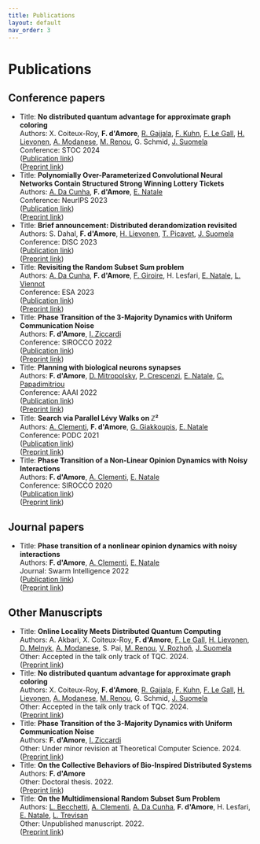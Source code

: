 ```yaml
---
title: Publications
layout: default
nav_order: 3
---
```

# Publications

## Conference papers


- Title: **No distributed quantum advantage for approximate graph coloring**  
Authors: X. Coiteux-Roy, **F. d'Amore**, [R. Gajjala](https://sites.google.com/view/gajjala), [F. Kuhn](https://ac.informatik.uni-freiburg.de/kuhn/), [F. Le Gall](http://www.francoislegall.com/), [H. Lievonen](https://henriklievonen.fi/), [A. Modanese](https://augusto.modanese.net/), [M. Renou](https://marcolivierrenou.com/), G. Schmid, [J. Suomela](https://jukkasuomela.fi/)  
Conference: STOC 2024  
([Publication link](https://dl.acm.org/doi/10.1145/3618260.3649679))  
([Preprint link](https://arxiv.org/abs/2307.09444))
- Title: **Polynomially Over-Parameterized Convolutional Neural Networks Contain Structured Strong Winning Lottery Tickets**  
Authors: [A. Da Cunha](https://arthurwalraven.github.io/), **F. d'Amore**, [E. Natale](https://natema.github.io/ema-webpage/)  
Conference: NeurIPS 2023  
([Publication link](https://papers.nips.cc/paper_files/paper/2023/hash/525338e0d98401a62950bc7c454eb83d-Abstract-Conference.html))  
([Preprint link](https://arxiv.org/abs/2311.09858))
- Title: **Brief announcement: Distributed derandomization revisited**  
Authors: S. Dahal, **F. d'Amore**, [H. Lievonen](https://henriklievonen.fi/), [T. Picavet](https://www.timothepicavet.fr/), [J. Suomela](https://jukkasuomela.fi/)  
Conference: DISC 2023  
([Publication link](https://drops.dagstuhl.de/opus/volltexte/2023/19166/))  
([Preprint link](https://arxiv.org/abs/2305.07351))
- Title: **Revisiting the Random Subset Sum problem**  
Authors: [A. Da Cunha](https://arthurwalraven.github.io/), **F. d'Amore**, [F. Giroire](https://www-sop.inria.fr/members/Frederic.Giroire/), H. Lesfari, [E. Natale](https://natema.github.io/ema-webpage/), [L. Viennot](https://who.rocq.inria.fr/Laurent.Viennot/)  
Conference: ESA 2023  
([Publication link](https://drops.dagstuhl.de/opus/volltexte/2023/18690/))  
([Preprint link](https://arxiv.org/abs/2204.13929))
- Title: **Phase Transition of the 3-Majority Dynamics with Uniform Communication Noise**  
Authors: **F. d'Amore**, [I. Ziccardi](https://sites.google.com/view/isabellaziccardi/)  
Conference: SIROCCO 2022  
([Publication link](https://link.springer.com/chapter/10.1007/978-3-031-09993-9_6))  
([Preprint link](https://arxiv.org/abs/2112.03543))
- Title: **Planning with biological neurons synapses**  
Authors: **F. d'Amore**, [D. Mitropolsky](https://dmitropolsky.github.io/), [P. Crescenzi](https://www.pilucrescenzi.it/), [E. Natale](https://natema.github.io/ema-webpage/), [C. Papadimitriou](https://www.engineering.columbia.edu/faculty/christos-papadimitriou)  
Conference: AAAI 2022  
([Publication link](https://ojs.aaai.org/index.php/AAAI/article/view/19875))  
([Preprint link](https://arxiv.org/abs/2112.08186))
- Title: **Search via Parallel Lévy Walks on &#8484;&#x00B2;**  
Authors: [A. Clementi](https://www.mat.uniroma2.it/~clementi/), **F. d'Amore**, [G. Giakkoupis](https://sites.google.com/site/ggiakk/home), [E. Natale](https://natema.github.io/ema-webpage/)  
Conference: PODC 2021  
([Publication link](https://dl.acm.org/doi/10.1145/3465084.3467921))  
([Preprint link](https://arxiv.org/abs/2004.01562))
- Title: **Phase Transition of a Non-Linear Opinion Dynamics with Noisy Interactions**  
Authors: **F. d'Amore**, [A. Clementi](https://www.mat.uniroma2.it/~clementi/), [E. Natale](https://natema.github.io/ema-webpage/)  
Conference: SIROCCO 2020  
([Publication link](https://link.springer.com/chapter/10.1007/978-3-030-54921-3_15))  
([Preprint link](https://arxiv.org/abs/2005.07423))



## Journal papers


- Title: **Phase transition of a nonlinear opinion dynamics with noisy interactions**  
Authors: **F. d'Amore**, [A. Clementi](https://www.mat.uniroma2.it/~clementi/), [E. Natale](https://natema.github.io/ema-webpage/)  
Journal: Swarm Intelligence 2022  
([Publication link](https://link.springer.com/article/10.1007/s11721-022-00217-w))  
([Preprint link](https://arxiv.org/abs/2005.07423))



## Other Manuscripts 


- Title: **Online Locality Meets Distributed Quantum Computing**  
Authors: A. Akbari, X. Coiteux-Roy, **F. d'Amore**, [F. Le Gall](http://www.francoislegall.com/), [H. Lievonen](https://henriklievonen.fi/), [D. Melnyk](https://darya-melnyk.github.io/), [A. Modanese](https://augusto.modanese.net/), S. Pai, [M. Renou](https://marcolivierrenou.com/), [V. Rozhoň](https://n.ethz.ch/~rozhonv/), [J. Suomela](https://jukkasuomela.fi/)  
Other: Accepted in the talk only track of TQC. 2024.  
([Preprint link](https://arxiv.org/abs/2403.01903))
- Title: **No distributed quantum advantage for approximate graph coloring**  
Authors: X. Coiteux-Roy, **F. d'Amore**, [R. Gajjala](https://sites.google.com/view/gajjala), [F. Kuhn](https://ac.informatik.uni-freiburg.de/kuhn/), [F. Le Gall](http://www.francoislegall.com/), [H. Lievonen](https://henriklievonen.fi/), [A. Modanese](https://augusto.modanese.net/), [M. Renou](https://marcolivierrenou.com/), G. Schmid, [J. Suomela](https://jukkasuomela.fi/)  
Other: Accepted in the talk only track of TQC. 2024.  
([Preprint link](https://arxiv.org/abs/2307.09444))
- Title: **Phase Transition of the 3-Majority Dynamics with Uniform Communication Noise**  
Authors: **F. d'Amore**, [I. Ziccardi](https://sites.google.com/view/isabellaziccardi/)  
Other: Under minor revision at Theoretical Computer Science. 2024.  
([Preprint link](https://arxiv.org/abs/2112.03543))
- Title: **On the Collective Behaviors of Bio-Inspired Distributed Systems**  
Authors: **F. d'Amore**  
Other: Doctoral thesis. 2022.  
([Preprint link](https://cnrs.hal.science/tel-03906167/))
- Title: **On the Multidimensional Random Subset Sum Problem**  
Authors: [L. Becchetti](https://www.diag.uniroma1.it/~becchett/), [A. Clementi](https://www.mat.uniroma2.it/~clementi/), [A. Da Cunha](https://arthurwalraven.github.io/), **F. d'Amore**, H. Lesfari, [E. Natale](https://natema.github.io/ema-webpage/), [L. Trevisan](https://lucatrevisan.github.io/)  
Other: Unpublished manuscript. 2022.  
([Preprint link](https://arxiv.org/abs/2207.13944))

